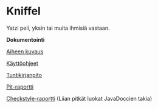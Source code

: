 # Kniffel
Yatzi peli, yksin tai muita ihmisiä vastaan.

**Dokumentointi**

[Aiheen kuvaus](/dokumentointi/aiheenKuvausJaRakenne.md)

[Käyttöohjeet](/dokumentointi/Kayttoohjeet.md)

[Tuntikirjanpito](/dokumentointi/tuntikirjanpito.md)

[Pit-raportti](https://htmlpreview.github.io/?https://github.com/niklasad/Kniffel/blob/master/dokumentointi/pit/201704202345/index.html)

[Checkstyle-raportti](https://htmlpreview.github.io/?https://github.com/niklasad/Kniffel/blob/master/dokumentointi/checkstyle/checkstyle.html) (Liian pitkät luokat JavaDoccien takia)




